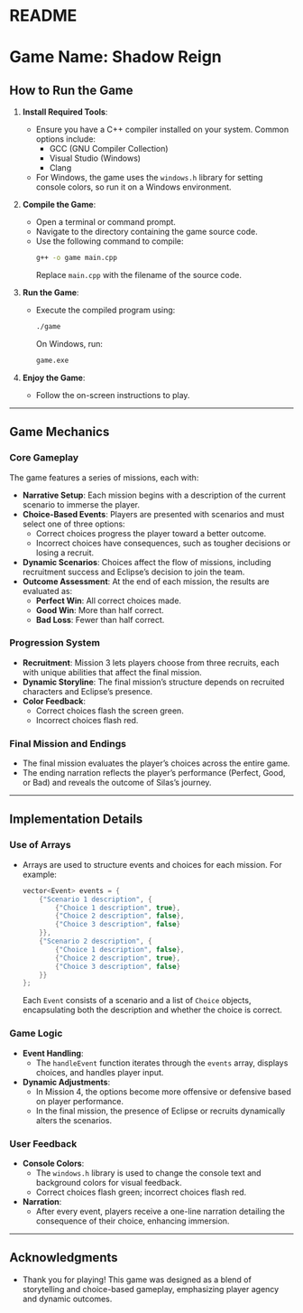 # README

# **Game Name: Shadow Reign**

## **How to Run the Game**
1. **Install Required Tools**:
   - Ensure you have a C++ compiler installed on your system. Common options include:
     - GCC (GNU Compiler Collection)
     - Visual Studio (Windows)
     - Clang
   - For Windows, the game uses the `windows.h` library for setting console colors, so run it on a Windows environment.

2. **Compile the Game**:
   - Open a terminal or command prompt.
   - Navigate to the directory containing the game source code.
   - Use the following command to compile:
     ```bash
     g++ -o game main.cpp
     ```
     Replace `main.cpp` with the filename of the source code.

3. **Run the Game**:
   - Execute the compiled program using:
     ```bash
     ./game
     ```
     On Windows, run:
     ```cmd
     game.exe
     ```

4. **Enjoy the Game**:
   - Follow the on-screen instructions to play.

---

## **Game Mechanics**

### **Core Gameplay**
The game features a series of missions, each with:
- **Narrative Setup**: Each mission begins with a description of the current scenario to immerse the player.
- **Choice-Based Events**: Players are presented with scenarios and must select one of three options:
  - Correct choices progress the player toward a better outcome.
  - Incorrect choices have consequences, such as tougher decisions or losing a recruit.
- **Dynamic Scenarios**: Choices affect the flow of missions, including recruitment success and Eclipse’s decision to join the team.
- **Outcome Assessment**: At the end of each mission, the results are evaluated as:
  - **Perfect Win**: All correct choices made.
  - **Good Win**: More than half correct.
  - **Bad Loss**: Fewer than half correct.

### **Progression System**
- **Recruitment**: Mission 3 lets players choose from three recruits, each with unique abilities that affect the final mission.
- **Dynamic Storyline**: The final mission’s structure depends on recruited characters and Eclipse’s presence.
- **Color Feedback**:
  - Correct choices flash the screen green.
  - Incorrect choices flash red.

### **Final Mission and Endings**
- The final mission evaluates the player’s choices across the entire game.
- The ending narration reflects the player’s performance (Perfect, Good, or Bad) and reveals the outcome of Silas’s journey.

---

## **Implementation Details**

### **Use of Arrays**
- Arrays are used to structure events and choices for each mission. For example:
  ```cpp
  vector<Event> events = {
      {"Scenario 1 description", {
          {"Choice 1 description", true},
          {"Choice 2 description", false},
          {"Choice 3 description", false}
      }},
      {"Scenario 2 description", {
          {"Choice 1 description", false},
          {"Choice 2 description", true},
          {"Choice 3 description", false}
      }}
  };
  ```
  Each `Event` consists of a scenario and a list of `Choice` objects, encapsulating both the description and whether the choice is correct.

### **Game Logic**
- **Event Handling**:
  - The `handleEvent` function iterates through the `events` array, displays choices, and handles player input.
- **Dynamic Adjustments**:
  - In Mission 4, the options become more offensive or defensive based on player performance.
  - In the final mission, the presence of Eclipse or recruits dynamically alters the scenarios.

### **User Feedback**
- **Console Colors**:
  - The `windows.h` library is used to change the console text and background colors for visual feedback.
  - Correct choices flash green; incorrect choices flash red.
- **Narration**:
  - After every event, players receive a one-line narration detailing the consequence of their choice, enhancing immersion.

---

## **Acknowledgments**
- Thank you for playing! This game was designed as a blend of storytelling and choice-based gameplay, emphasizing player agency and dynamic outcomes.

